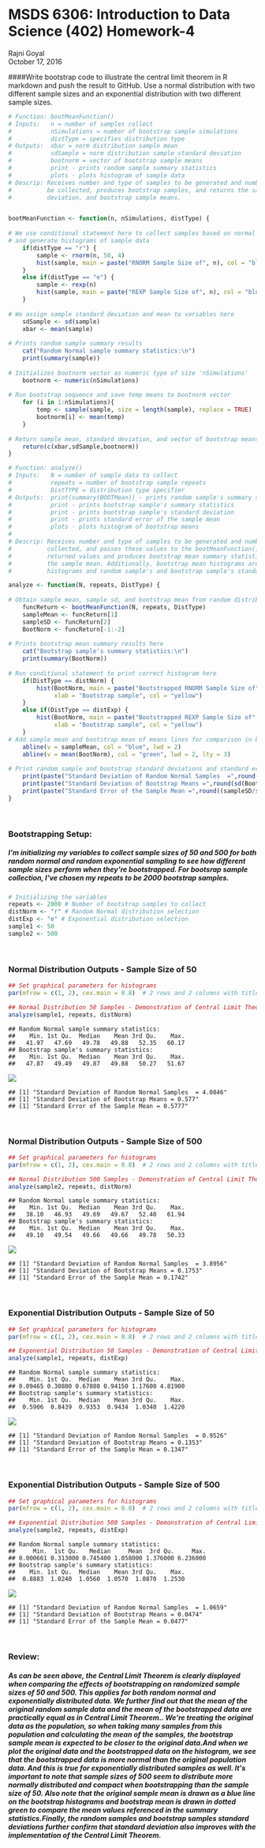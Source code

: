 # MSDS 6306: Introduction to Data Science (402) Homework-4
Rajni Goyal  
October 17, 2016  



####Write bootstrap code to illustrate the central limit theorem in R markdown and push the result to GitHub. Use a normal distribution with two different sample sizes and an exponential distribution with two different sample sizes. 


```r
# Function: bootMeanFunction()
# Inputs:   n = number of samples collect
#           nSimulations = number of bootstrap sample simulations
#           distType = specifies distribution type 
# Outputs:  xbar = norm distribution sample mean
#           sdSample = norm distribution sample standard deviation
#           bootnorm = vector of bootstrap sample means
#           print - prints random sample summary statistics
#           plots - plots histogram of sample data
# Descrip: Receives number and type of samples to be generated and number of bootstrap samples to
#          be collected, produces bootstrap samples, and returns the sample mean, sample standard 
#          deviation, and bootstrap sample means.


bootMeanFunction <- function(n, nSimulations, distType) {
    
# We use conditional statement here to collect samples based on normal or exponential distribution
# and generate histograms of sample data
    if(distType == "r") {
        sample <- rnorm(n, 50, 4)
        hist(sample, main = paste("RNORM Sample Size of", n), col = "blue")
    }
    else if(distType == "e") {
        sample <- rexp(n)
        hist(sample, main = paste("REXP Sample Size of", n), col = "blue")
    }
    
# We assign sample standard deviation and mean to variables here
    sdSample <- sd(sample)
    xbar <- mean(sample)
    
# Prints random sample summary results 
    cat("Random Normal sample summary statistics:\n")
    print(summary(sample))
    
# Initializes bootnorm vector as numeric type of size 'nSimulations'
    bootnorm <- numeric(nSimulations)
    
# Run bootstrap sequence and save temp means to bootnorm vector
    for (i in 1:nSimulations){
        temp <- sample(sample, size = length(sample), replace = TRUE)
        bootnorm[i] <- mean(temp)
    }
    
# Return sample mean, standard deviation, and vector of bootstrap means here using c vector
    return(c(xbar,sdSample,bootnorm))
}
```


```r
# Function: analyze()
# Inputs:   N = number of sample data to collect
#           repeats = number of bootstrap sample repeats
#           DistTYPE = distribution type specifier
# Outputs:  print(summary(BOOTMean)) - prints random sample's summary statistics
#           print - prints bootstrap sample's summary statistics
#           print - prints bootstrap sample's standard deviation
#           print - prints standard error of the sample mean
#           plots - plots histogram of bootstrap means
#
# Descrip: Receives number and type of samples to be generated and number of bootstrap samples to be
#          collected, and passes these values to the bootMeanFunction() function.Processes bootMeanFunction()
#          returned values and produces bootstrap mean summary statistics, and standard error of
#          the sample mean. Additionally, bootstrap mean histograms are plotted for comparison to sample
#          histograms and random sample's and bootstrap sample's standard deviations are displayed.

analyze <- function(N, repeats, DistType) {
    
# Obtain sample mean, sample sd, and bootstrap mean from random distribution
    funcReturn <- bootMeanFunction(N, repeats, DistType)
    sampleMean <- funcReturn[1]
    sampleSD <- funcReturn[2]
    BootNorm <- funcReturn[-1:-2]
    
# Prints bootstrap mean summary results here
    cat("Bootstrap sample's summary statistics:\n")
    print(summary(BootNorm))
    
# Run conditional statement to print correct histogram here
    if(DistType == distNorm) {
        hist(BootNorm, main = paste("Bootstrapped RNORM Sample Size of", N),
             xlab = "Bootstrap sample", col = "yellow")
    }
    else if(DistType == distExp) {
        hist(BootNorm, main = paste("Bootstrapped REXP Sample Size of", N),
             xlab = "Bootstrap sample", col = "yellow")
    }
# Add sample mean and bootstrap mean of means lines for comparison in bootstrap histogram
    abline(v = sampleMean, col = "blue", lwd = 2)
    abline(v = mean(BootNorm), col = "green", lwd = 2, lty = 3)
    
# Print random sample and bootstrap standard deviations and standard error
    print(paste("Standard Deviation of Random Normal Samples  =",round(sampleSD,4)))
    print(paste("Standard Deviation of Bootstrap Means =",round(sd(BootNorm),4)))
    print(paste("Standard Error of the Sample Mean =",round((sampleSD/sqrt(N)),4)))
}
```

<br>

### Bootstrapping Setup:
##### I'm initializing my variables to collect sample sizes of 50 and 500 for both random normal and random exponential sampling to see how different sample sizes perform when they're bootstrapped. For bootsrap sample collection, I've chosen my repeats to be 2000 bootstrap samples.

```r
# Initializing the variables
repeats <- 2000 # Number of bootstrap samples to collect
distNorm <- "r" # Random Normal distribution selection
distExp <- "e" # Exponential distribution selection
sample1 <- 50
sample2 <- 500
```

<br>

### Normal Distribution Outputs - Sample Size of 50

```r
## Set graphical parameters for histograms
par(mfrow = c(1, 2), cex.main = 0.8)  # 2 rows and 2 columns with title text shrink by 20%

## Normal Distribution 50 Samples - Demonstration of Central Limit Theorem
analyze(sample1, repeats, distNorm)
```

```
## Random Normal sample summary statistics:
##    Min. 1st Qu.  Median    Mean 3rd Qu.    Max. 
##   41.97   47.69   49.78   49.88   52.35   60.17 
## Bootstrap sample's summary statistics:
##    Min. 1st Qu.  Median    Mean 3rd Qu.    Max. 
##   47.87   49.49   49.87   49.88   50.27   51.67
```

![](RGoyal_RHomeworkAssignment4_files/figure-html/unnamed-chunk-4-1.png)<!-- -->

```
## [1] "Standard Deviation of Random Normal Samples  = 4.0846"
## [1] "Standard Deviation of Bootstrap Means = 0.577"
## [1] "Standard Error of the Sample Mean = 0.5777"
```

<br>

### Normal Distribution Outputs - Sample Size of 500

```r
## Set graphical parameters for histograms
par(mfrow = c(1, 2), cex.main = 0.8)  # 2 rows and 2 columns with title text shrink by 20%

## Normal Distribution 500 Samples - Demonstration of Central Limit Theorem
analyze(sample2, repeats, distNorm)
```

```
## Random Normal sample summary statistics:
##    Min. 1st Qu.  Median    Mean 3rd Qu.    Max. 
##   38.10   46.93   49.69   49.67   52.40   61.94 
## Bootstrap sample's summary statistics:
##    Min. 1st Qu.  Median    Mean 3rd Qu.    Max. 
##   49.10   49.54   49.66   49.66   49.78   50.33
```

![](RGoyal_RHomeworkAssignment4_files/figure-html/unnamed-chunk-5-1.png)<!-- -->

```
## [1] "Standard Deviation of Random Normal Samples  = 3.8956"
## [1] "Standard Deviation of Bootstrap Means = 0.1753"
## [1] "Standard Error of the Sample Mean = 0.1742"
```

<br>

### Exponential Distribution Outputs - Sample Size of 50

```r
## Set graphical parameters for histograms
par(mfrow = c(1, 2), cex.main = 0.8)  # 2 rows and 2 columns with title text shrink by 20%

## Exponential Distribution 50 Samples - Demonstration of Central Limit Theorem
analyze(sample1, repeats, distExp)
```

```
## Random Normal sample summary statistics:
##    Min. 1st Qu.  Median    Mean 3rd Qu.    Max. 
## 0.09465 0.30800 0.67880 0.94150 1.17600 4.81900 
## Bootstrap sample's summary statistics:
##    Min. 1st Qu.  Median    Mean 3rd Qu.    Max. 
##  0.5906  0.8439  0.9353  0.9434  1.0340  1.4220
```

![](RGoyal_RHomeworkAssignment4_files/figure-html/unnamed-chunk-6-1.png)<!-- -->

```
## [1] "Standard Deviation of Random Normal Samples  = 0.9526"
## [1] "Standard Deviation of Bootstrap Means = 0.1353"
## [1] "Standard Error of the Sample Mean = 0.1347"
```

<br>

### Exponential Distribution Outputs - Sample Size of 500

```r
## Set graphical parameters for histograms
par(mfrow = c(1, 2), cex.main = 0.8)  # 2 rows and 2 columns with title text shrink by 20%

## Exponential Distribution 500 Samples - Demonstration of Central Limit Theorem
analyze(sample2, repeats, distExp)
```

```
## Random Normal sample summary statistics:
##     Min.  1st Qu.   Median     Mean  3rd Qu.     Max. 
## 0.000661 0.313000 0.745400 1.058000 1.376000 6.236000 
## Bootstrap sample's summary statistics:
##    Min. 1st Qu.  Median    Mean 3rd Qu.    Max. 
##  0.8883  1.0240  1.0560  1.0570  1.0870  1.2530
```

![](RGoyal_RHomeworkAssignment4_files/figure-html/unnamed-chunk-7-1.png)<!-- -->

```
## [1] "Standard Deviation of Random Normal Samples  = 1.0659"
## [1] "Standard Deviation of Bootstrap Means = 0.0474"
## [1] "Standard Error of the Sample Mean = 0.0477"
```

<br>


### Review:
##### As can be seen above, the Central Limit Theorem is clearly displayed when comparing the effects of bootstrapping on randomized sample sizes of 50 and 500. This applies for both random normal and exponentially distributed data. We further find out that the mean of the original random sample data and the mean of the bootstrapped data are practically equal as in Central Limit Theorem.. We're treating the original data as the population, so when taking many samples from this population and calculating the mean of the samples, the bootstrap sample mean is expected to be closer to the original data.And when we plot the original data and the bootstrapped data on the histogram, we see that the bootstrapped data is more normal than the original population data. And this is true for exponentially distributed samples as well. It's important to note that sample sizes of 500 seem to distribute more normally distributed and compact when bootstrapping than the sample size of 50. Also note that the original sample mean is drawn as a blue line on the bootstrap histograms and bootstrap mean is drawn in dotted green to compare the mean values referenced in the summary statistics.Finally, the random samples and bootstrap samples standard deviations further confirm that standard deviation also improves with the implementation of the Central Limit Theorem. 
